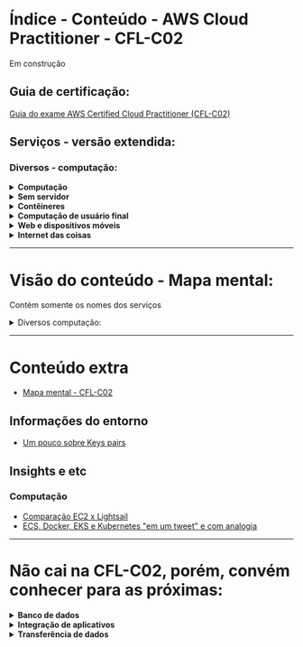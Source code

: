 # Índice - Conteúdo - AWS Cloud Practitioner - CFL-C02

Em construção

## Guia de certificação:
[Guia do exame AWS Certified Cloud Practitioner (CFL-C02)](https://d1.awsstatic.com/pt_BR/training-and-certification/docs-cloud-practitioner/AWS-Certified-Cloud-Practitioner_Exam-Guide.pdf)


## Serviços - versão extendida:
### Diversos - computação:
  <details>
      <summary><b>Computação</b></summary>
        <ol>
          <li><a href="https://github.com/millena84/aws-cfl-c02-pt-br/blob/main/servicos-diversos-computacao/1-computacao/AWS-Batch.md">Amazon Batch</a></li>
          <li><a href="https://github.com/millena84/aws-cfl-c02-pt-br/blob/main/servicos-diversos-computacao/1-computacao/Amazon-EC2.md">Amazon EC2*</a></li>
          <li><a href="https://github.com/millena84/aws-cfl-c02-pt-br/blob/main/servicos-diversos-computacao/1-computacao/AWS-Elasic-Beanstalk.md">AWS Elastic Beanstalk</a></li>
          <li><a href="https://github.com/millena84/aws-cfl-c02-pt-br/blob/main/servicos-diversos-computacao/1-computacao/Amazon-Lightsail.md">Amazon Lightsail</a></li>
          <li><a href="https://github.com/millena84/aws-cfl-c02-pt-br/blob/main/servicos-diversos-computacao/1-computacao/AWS-Local-Zones.md">Zonas Locais da AWS*</a></li>
          <li>AWs Outposts</li>
          <li>AWs Wavelenght</li>
        </ol>
  </details>
  <details>
      <summary><b>Sem servidor</b></summary>
        <ol>
          <li><a href="https://github.com/millena84/aws-cfl-c02-pt-br/blob/main/servicos-diversos-computacao/3-sem-servidor/AWS-lambda.md">AWS Lambda*</a></li>
          <li>AWs Fargate</li>
        </ol>
  </details>
  <details>
      <summary><b>Contêineres</b></summary>
        <ol>
          <li>AWS ECS</li>
          <li>AWS EKS</li>
          <li>AWS ECR</li>
        </ol>
  </details>
    <details>
      <summary><b>Computação de usuário final</b></summary>
        <ol>
          <li>Amazon AppStream 2.0</li>
          <li>Amazon Workspaces</li>
          <li>Amazon Workspaces Web</li>
        </ol>
  </details>
  <details>
      <summary><b>Web e dispositivos móveis</b></summary>
        <ol>
          <li>AWs Device Farm</li>
          <li>AWs Amplify</li>
          <li>AWS App Sync</li>
        </ol>
  </details>
  <details>
      <summary><b>Internet das coisas</b></summary>
        <ol>
          <li>IoT Core</li>
          <li>IoT greengrass</li>
        </ol>
  </details>
  
--- 


# Visão do conteúdo - Mapa mental:
Contém somente os nomes dos serviços

<details>
<summary>Diversos computação:</summary>
  
```mermaid
graph LR
01[Diversos computação] --> 001(Computação) --> 0001(AWS Batch)
001 --> 0002(Amazon EC2)
001 --> 0003(AWS Elastic Beanstalk)
001 --> 0004(Amazon Lightsail)
001 --> 0005(Zonas Locais da AWS)
001 --> 0006(AWS Outposts)
001 --> 0007(AWS Wavelenght)

01 --> 002(Contêineres)
002 --> 0008(Amazon ECS)
002 --> 0009(Amazon EKS)
002 --> 0010(Amazon ECR)

01 --> 003(Usuário final)
003 --> 0011(Amazon AppStream 2.0)
003 --> 0012(Amazon WorkSpaces)
003 --> 0013(Amazon WorkSpaces Web*)

01 --> 004(Web e dispositivos móveis)
004 --> 0014(AWS Amplify)
004 --> 0015(AWS AppSync)
004 --> 0016(AWS Device Farm)

01 --> 005(Internet das coisas)
005 --> 0017(AWS IoT Core)
005 --> 0018(AWS IoT Greengrass)

01 --> 006(Sem servidor)
006 --> 0019(AWS Lambda)
006 --> 0020(AWS Fargate)

```
</details>

---


# Conteúdo extra
- [Mapa mental - CFL-C02](https://www.mindmeister.com/app/map/3008228986?t=NOu7B2okNO)

## Informações do entorno
- [Um pouco sobre Keys pairs](https://github.com/millena84/aws-cfl-c02-pt-br/blob/main/extras-artigos/key-pairs-ssh.md)

## Insights e etc
### Computação
- [Comparação EC2 x Lightsail](https://github.com/millena84/aws-cfl-c02-pt-br/blob/main/extras-artigos/comparacao-ec2-lightsail-em-um-tweet.md)
- [ECS, Docker, EKS e Kubernetes "em um tweet" e com analogia](https://github.com/millena84/aws-cfl-c02-pt-br/blob/main/extras-artigos/ecs-docker-eks-k8s-em-1-tweet.md)


--- 

# Não cai na CFL-C02, porém, convém conhecer para as próximas:
  <details>
      <summary><b>Banco de dados</b></summary>
        <ol>
          <li><a href="https://github.com/millena84/aws-cfl-c02-pt-br/blob/main/servicos-diversos-dados/1-banco-de-dados/Amazon-ElastiCache(nao-cai).md">Amazon ElastiCache</a></li>
        </ol>
  </details>
  <details>
      <summary><b>Integração de aplicativos</b></summary>
        <ol>
          <li><a href="https://github.com/millena84/aws-cfl-c02-pt-br/blob/main/servicos-diversos-dados/4-integracao-aplicativos/Amazon-MQ(nao-cai).md">Amazon MQ</a></li>
        </ol>
  </details>
  <details>
      <summary><b>Transferência de dados</b></summary>
        <ol>
          <li><a href="https://github.com/millena84/aws-cfl-c02-pt-br/blob/main/servicos-diversos-armazenamento-e-transferencia/2-migracao-e-transferencia/AWS-DataSync(nao-cai).md">AWS DataSync</a></li>
        </ol>
  </details>
